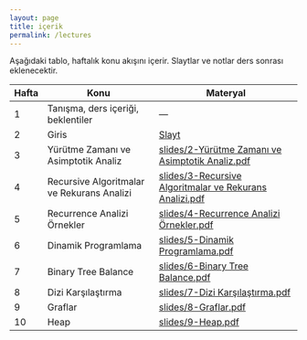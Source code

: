 ```yaml
---
layout: page
title: içerik
permalink: /lectures
---
```


Aşağıdaki tablo, haftalık konu akışını içerir. Slaytlar ve notlar ders sonrası eklenecektir.

| Hafta | Konu | Materyal |
|---|---|---|
| 1 | Tanışma, ders içeriği, beklentiler | — |[Slayt](./slaytlar/hafta01.pdf) |
| 2 | Giris| [Slayt](./slides/1-Giris.pdf) |
| 3 | Yürütme Zamanı ve Asimptotik Analiz  | [slides/2-Yürütme Zamanı ve Asimptotik Analiz.pdf](#) |
| 4 | Recursive Algoritmalar ve Rekurans Analizi | [slides/3-Recursive Algoritmalar ve Rekurans Analizi.pdf](#) |
| 5 | Recurrence Analizi Örnekler| [slides/4-Recurrence Analizi Örnekler.pdf](#) |
| 6 | Dinamik Programlama| [slides/5-Dinamik Programlama.pdf](#) |
| 7 | Binary Tree Balance | [slides/6-Binary Tree Balance.pdf](#) |
| 8 | Dizi Karşılaştırma| [slides/7-Dizi Karşılaştırma.pdf](#) |
| 9 | Graflar| [slides/8-Graflar.pdf](#) |
| 10 | Heap | [slides/9-Heap.pdf](#) |
